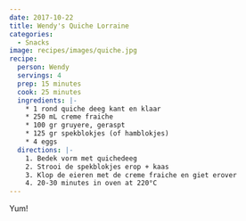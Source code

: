```yaml
---
date: 2017-10-22
title: Wendy's Quiche Lorraine
categories:
  - Snacks
image: recipes/images/quiche.jpg
recipe:
  person: Wendy
  servings: 4
  prep: 15 minutes
  cook: 25 minutes
  ingredients: |-
    * 1 rond quiche deeg kant en klaar
    * 250 mL creme fraiche
    * 100 gr gruyere, geraspt
    * 125 gr spekblokjes (of hamblokjes)
    * 4 eggs
  directions: |-
    1. Bedek vorm met quichedeeg
    2. Strooi de spekblokjes erop + kaas
    3. Klop de eieren met de creme fraiche en giet erover
    4. 20-30 minutes in oven at 220°C
---
```


Yum!
